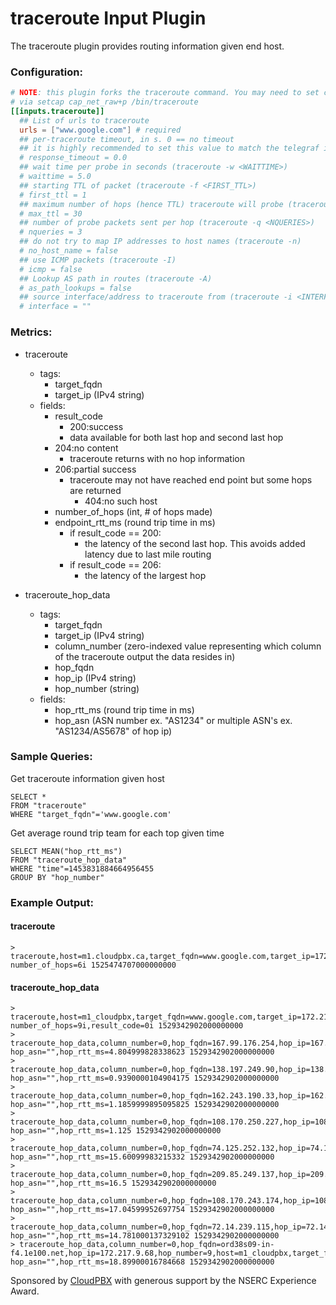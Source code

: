 # traceroute Input Plugin

The traceroute plugin provides routing information given end host.

### Configuration:

```toml
# NOTE: this plugin forks the traceroute command. You may need to set capabilities
# via setcap cap_net_raw+p /bin/traceroute
[[inputs.traceroute]]
  ## List of urls to traceroute
  urls = ["www.google.com"] # required
  ## per-traceroute timeout, in s. 0 == no timeout
  ## it is highly recommended to set this value to match the telegraf interval
  # response_timeout = 0.0
  ## wait time per probe in seconds (traceroute -w <WAITTIME>)
  # waittime = 5.0
  ## starting TTL of packet (traceroute -f <FIRST_TTL>)
  # first_ttl = 1
  ## maximum number of hops (hence TTL) traceroute will probe (traceroute -m <MAX_TTL>)
  # max_ttl = 30
  ## number of probe packets sent per hop (traceroute -q <NQUERIES>)
  # nqueries = 3
  ## do not try to map IP addresses to host names (traceroute -n)
  # no_host_name = false
  ## use ICMP packets (traceroute -I)
  # icmp = false
  ## Lookup AS path in routes (traceroute -A)
  # as_path_lookups = false
  ## source interface/address to traceroute from (traceroute -i <INTERFACE/SRC_ADDR>)
  # interface = ""
```

### Metrics:

- traceroute
  - tags:
    - target_fqdn 
    - target_ip (IPv4 string)
  - fields:
    - result_code
        - 200:success
	  - data available for both last hop and second last hop
	- 204:no content
	  - traceroute returns with no hop information
	- 206:partial success
	  - traceroute may not have reached end point but some hops are returned
      	- 404:no such host
    - number_of_hops (int, # of hops made)
    - endpoint_rtt_ms (round trip time in ms)
      - if result_code == 200:
      	- the latency of the second last hop. This avoids added latency due to last mile routing
      - if result_code == 206:
      	- the latency of the largest hop

- traceroute_hop_data
  - tags:
    - target_fqdn
    - target_ip (IPv4 string)
    - column_number (zero-indexed value representing which column of the traceroute output the data resides in)
    - hop_fqdn
    - hop_ip (IPv4 string)
    - hop_number (string)
  - fields:
    - hop_rtt_ms (round trip time in ms)
    - hop_asn (ASN number ex. "AS1234" or multiple ASN's ex. "AS1234/AS5678" of hop ip)

### Sample Queries:

Get traceroute information given host
```
SELECT *
FROM "traceroute"
WHERE "target_fqdn"='www.google.com'
```

Get average round trip team for each top given time
```
SELECT MEAN("hop_rtt_ms")
FROM "traceroute_hop_data"
WHERE "time"=1453831884664956455
GROUP BY "hop_number"
```

### Example Output:

#### traceroute
```
> traceroute,host=m1.cloudpbx.ca,target_fqdn=www.google.com,target_ip=172.217.0.100 number_of_hops=6i 1525474707000000000
```

#### traceroute_hop_data
```
> traceroute,host=m1_cloudpbx,target_fqdn=www.google.com,target_ip=172.217.9.68 number_of_hops=9i,result_code=0i 1529342902000000000
> traceroute_hop_data,column_number=0,hop_fqdn=167.99.176.254,hop_ip=167.99.176.254,hop_number=1,host=m1_cloudpbx,target_fqdn=www.google.com,target_ip=172.217.9.68 hop_asn="",hop_rtt_ms=4.804999828338623 1529342902000000000
> traceroute_hop_data,column_number=0,hop_fqdn=138.197.249.90,hop_ip=138.197.249.90,hop_number=2,host=m1_cloudpbx,target_fqdn=www.google.com,target_ip=172.217.9.68 hop_asn="",hop_rtt_ms=0.9390000104904175 1529342902000000000
> traceroute_hop_data,column_number=0,hop_fqdn=162.243.190.33,hop_ip=162.243.190.33,hop_number=3,host=m1_cloudpbx,target_fqdn=www.google.com,target_ip=172.217.9.68 hop_asn="",hop_rtt_ms=1.1859999895095825 1529342902000000000
> traceroute_hop_data,column_number=0,hop_fqdn=108.170.250.227,hop_ip=108.170.250.227,hop_number=4,host=m1_cloudpbx,target_fqdn=www.google.com,target_ip=172.217.9.68 hop_asn="",hop_rtt_ms=1.125 1529342902000000000
> traceroute_hop_data,column_number=0,hop_fqdn=74.125.252.132,hop_ip=74.125.252.132,hop_number=5,host=m1_cloudpbx,target_fqdn=www.google.com,target_ip=172.217.9.68 hop_asn="",hop_rtt_ms=15.60099983215332 1529342902000000000
> traceroute_hop_data,column_number=0,hop_fqdn=209.85.249.137,hop_ip=209.85.249.137,hop_number=6,host=m1_cloudpbx,target_fqdn=www.google.com,target_ip=172.217.9.68 hop_asn="",hop_rtt_ms=16.5 1529342902000000000
> traceroute_hop_data,column_number=0,hop_fqdn=108.170.243.174,hop_ip=108.170.243.174,hop_number=7,host=m1_cloudpbx,target_fqdn=www.google.com,target_ip=172.217.9.68 hop_asn="",hop_rtt_ms=17.04599952697754 1529342902000000000
> traceroute_hop_data,column_number=0,hop_fqdn=72.14.239.115,hop_ip=72.14.239.115,hop_number=8,host=m1_cloudpbx,target_fqdn=www.google.com,target_ip=172.217.9.68 hop_asn="",hop_rtt_ms=14.781000137329102 1529342902000000000
> traceroute_hop_data,column_number=0,hop_fqdn=ord38s09-in-f4.1e100.net,hop_ip=172.217.9.68,hop_number=9,host=m1_cloudpbx,target_fqdn=www.google.com,target_ip=172.217.9.68 hop_asn="",hop_rtt_ms=18.89900016784668 1529342902000000000
```


Sponsored by [CloudPBX](http://CloudPBX.ca) with generous support by the NSERC Experience Award.
